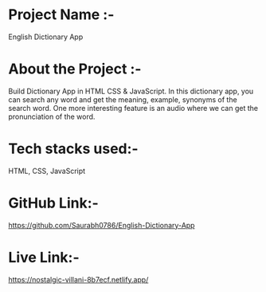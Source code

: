 # Project Name :-
English Dictionary App

# About the Project :-
Build Dictionary App in HTML CSS & JavaScript. In this dictionary app, you can search any word and get the meaning, example, synonyms of the search word. One more interesting feature is an audio where we can get the pronunciation of the word.

# Tech stacks used:-
HTML, CSS, JavaScript

# GitHub Link:-
https://github.com/Saurabh0786/English-Dictionary-App

# Live Link:-
https://nostalgic-villani-8b7ecf.netlify.app/
